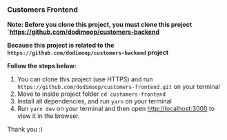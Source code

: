 ### Customers Frontend

**Note: Before you clone this project, you must clone this project `https://github.com/dodimoop/customers-backend**

**Because this project is related to the `https://github.com/dodimoop/customers-backend` project**

**Follow the steps below:**
1. You can clone this project (use HTTPS) and run `https://github.com/dodimoop/customers-frontend.git` on your terminal
2. Move to inside project folder `cd customers-frontend`
3. Install all dependencies, and run `yarn` on your terminal
4. Run `yarn dev` on your terminal and then open [http://localhost:3000](http://localhost:3000) to view it in the browser.



Thank you :)
